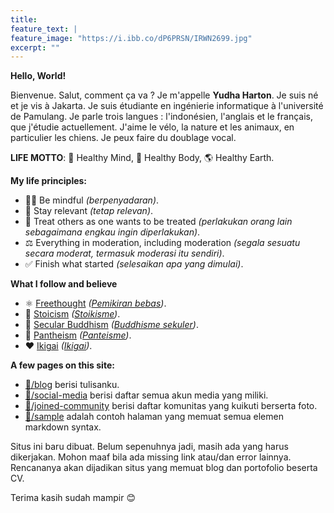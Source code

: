 ```yaml
---
title:
feature_text: |
feature_image: "https://i.ibb.co/dP6PRSN/IRWN2699.jpg"
excerpt: ""
---
```


**Hello, World!**

Bienvenue. Salut, comment ça va ? Je m'appelle **Yudha Harton**. Je suis né et je vis à Jakarta. Je suis étudiante en ingénierie informatique à l'université de Pamulang. Je parle trois langues : l'indonésien, l'anglais et le français, que j'étudie actuellement. J'aime le vélo, la nature et les animaux, en particulier les chiens. Je peux faire du doublage vocal.

**LIFE MOTTO**: 🧠 Healthy Mind, 💪 Healthy Body, 🌎 Healthy Earth.

**My life principles:**
- 🧘‍♂️ Be mindful _(berpenyadaran)_.
- 🔗 Stay relevant _(tetap relevan)_.
- 🤝 Treat others as one wants to be treated _(perlakukan orang lain sebagaimana engkau ingin diperlakukan)_.
- ⚖️ Everything in moderation, including moderation _(segala sesuatu secara moderat, termasuk moderasi itu sendiri)_.
- ✅ Finish what started _(selesaikan apa yang dimulai)_.

**What I follow and believe**
- ⚛️ [Freethought](https://en.wikipedia.org/wiki/Freethought) _([Pemikiran bebas](https://id.wikipedia.org/wiki/Pemikiran_bebas))_.
- 🗿 [Stoicism](https://en.wikipedia.org/wiki/Stoicism) _([Stoikisme](https://id.wikipedia.org/wiki/Stoikisme))_.
- 🪷 [Secular Buddhism](https://en.wikipedia.org/wiki/Secular_Buddhism) _([Buddhisme sekuler](https://id.wikipedia.org/wiki/Buddhisme_sekuler))_.
- 🌌 [Pantheism](https://en.wikipedia.org/wiki/Pantheism) _([Panteisme](https://id.wikipedia.org/wiki/Panteisme))_.
- ❤️ [Ikigai](https://en.wikipedia.org/wiki/Ikigai) _([Ikigai](https://id.wikipedia.org/wiki/Ikigai))_.

**A few pages on this site:**
- [📝/blog](/blog) berisi tulisanku.
- [📲/social-media](/social-media) berisi daftar semua akun media yang miliki.
- [🙌/joined-community](/joined-community) berisi daftar komunitas yang kuikuti berserta foto.
- [📄/sample](/sample) adalah contoh halaman yang memuat semua elemen markdown syntax.

Situs ini baru dibuat. Belum sepenuhnya jadi, masih ada yang harus dikerjakan. Mohon maaf bila ada missing link atau/dan error lainnya. Rencananya akan dijadikan situs yang memuat blog dan portofolio beserta CV.

Terima kasih sudah mampir 😊
